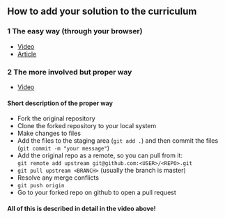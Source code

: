 
## How to add your solution to the curriculum

### 1 The easy way (through your browser)
* [Video](https://www.youtube.com/watch?v=V74l_zS1x8E)
* [Article](https://help.github.com/en/articles/editing-files-in-another-users-repository)

### 2 The more involved but proper way
* [Video](https://www.youtube.com/watch?v=mENDYhfxH-o)

#### Short description of the proper way

* Fork the original repository
* Clone the forked repository to your local system
* Make changes to files
* Add the files to the staging area (`git add .`) and then commit the files (`git commit -m "your message"`)
* Add the original repo as a remote, so you can pull from it:  
`git remote add upstream git@github.com:<USER>/<REPO>.git`
* `git pull upstream <BRANCH>` (usually the branch is master)
* Resolve any merge conflicts
* `git push origin`
* Go to your forked repo on github to open a pull request

#### All of this is described in detail in the video above!